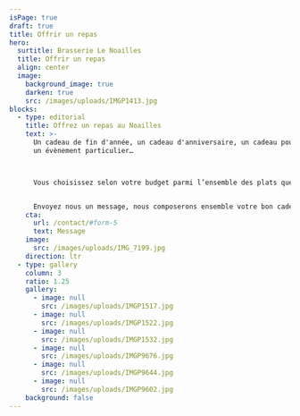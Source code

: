 ```yaml
---
isPage: true
draft: true
title: Offrir un repas
hero:
  surtitle: Brasserie Le Noailles
  title: Offrir un repas
  align: center
  image:
    background_image: true
    darken: true
    src: /images/uploads/IMGP1413.jpg
blocks:
  - type: editorial
    title: Offrez un repas au Noailles
    text: >-
      Un cadeau de fin d'année, un cadeau d'anniversaire, un cadeau pour fêter
      un évènement particulier…



      Vous choisissez selon votre budget parmi l’ensemble des plats que nous proposons à [la carte](/la-carte/).


      Envoyez nous un message, nous composerons ensemble votre bon cadeau.
    cta:
      url: /contact/#form-5
      text: Message
    image:
      src: /images/uploads/IMG_7199.jpg
    direction: ltr
  - type: gallery
    column: 3
    ratio: 1.25
    gallery:
      - image: null
        src: /images/uploads/IMGP1517.jpg
      - image: null
        src: /images/uploads/IMGP1522.jpg
      - image: null
        src: /images/uploads/IMGP1532.jpg
      - image: null
        src: /images/uploads/IMGP9676.jpg
      - image: null
        src: /images/uploads/IMGP9644.jpg
      - image: null
        src: /images/uploads/IMGP9602.jpg
    background: false
---
```

